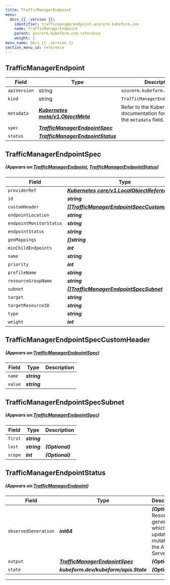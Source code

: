 ```yaml
---
title: TrafficManagerEndpoint
menu:
  docs_{{ .version }}:
    identifier: trafficmanagerendpoint-azurerm.kubeform.com
    name: TrafficManagerEndpoint
    parent: azurerm.kubeform.com-reference
    weight: 1
menu_name: docs_{{ .version }}
section_menu_id: reference
---
```


## TrafficManagerEndpoint
| Field | Type | Description |
| ------ | ----- | ----------- |
| `apiVersion` | string | `azurerm.kubeform.com/v1alpha1` |
|    `kind` | string | `TrafficManagerEndpoint` |
| `metadata` | ***[Kubernetes meta/v1.ObjectMeta](https://kubernetes.io/docs/reference/generated/kubernetes-api/v1.13/#objectmeta-v1-meta)***|Refer to the Kubernetes API documentation for the fields of the `metadata` field.|
| `spec` | ***[TrafficManagerEndpointSpec](#TrafficManagerEndpointSpec)***||
| `status` | ***[TrafficManagerEndpointStatus](#TrafficManagerEndpointStatus)***||
## TrafficManagerEndpointSpec
##### (Appears on:[TrafficManagerEndpoint](#TrafficManagerEndpoint), [TrafficManagerEndpointStatus](#TrafficManagerEndpointStatus))
| Field | Type | Description |
| ------ | ----- | ----------- |
| `providerRef` | ***[Kubernetes core/v1.LocalObjectReference](https://kubernetes.io/docs/reference/generated/kubernetes-api/v1.13/#localobjectreference-v1-core)***||
| `id` | ***string***||
| `customHeader` | ***[[]TrafficManagerEndpointSpecCustomHeader](#TrafficManagerEndpointSpecCustomHeader)***| ***(Optional)*** |
| `endpointLocation` | ***string***| ***(Optional)*** |
| `endpointMonitorStatus` | ***string***| ***(Optional)*** |
| `endpointStatus` | ***string***| ***(Optional)*** |
| `geoMappings` | ***[]string***| ***(Optional)*** |
| `minChildEndpoints` | ***int***| ***(Optional)*** |
| `name` | ***string***||
| `priority` | ***int***| ***(Optional)*** |
| `profileName` | ***string***||
| `resourceGroupName` | ***string***||
| `subnet` | ***[[]TrafficManagerEndpointSpecSubnet](#TrafficManagerEndpointSpecSubnet)***| ***(Optional)*** |
| `target` | ***string***| ***(Optional)*** |
| `targetResourceID` | ***string***| ***(Optional)*** |
| `type` | ***string***||
| `weight` | ***int***| ***(Optional)*** |
## TrafficManagerEndpointSpecCustomHeader
##### (Appears on:[TrafficManagerEndpointSpec](#TrafficManagerEndpointSpec))
| Field | Type | Description |
| ------ | ----- | ----------- |
| `name` | ***string***||
| `value` | ***string***||
## TrafficManagerEndpointSpecSubnet
##### (Appears on:[TrafficManagerEndpointSpec](#TrafficManagerEndpointSpec))
| Field | Type | Description |
| ------ | ----- | ----------- |
| `first` | ***string***||
| `last` | ***string***| ***(Optional)*** |
| `scope` | ***int***| ***(Optional)*** |
## TrafficManagerEndpointStatus
##### (Appears on:[TrafficManagerEndpoint](#TrafficManagerEndpoint))
| Field | Type | Description |
| ------ | ----- | ----------- |
| `observedGeneration` | ***int64***| ***(Optional)*** Resource generation, which is updated on mutation by the API Server.|
| `output` | ***[TrafficManagerEndpointSpec](#TrafficManagerEndpointSpec)***| ***(Optional)*** |
| `state` | ***kubeform.dev/kubeform/apis.State***| ***(Optional)*** |
---

